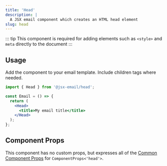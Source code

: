 ```yaml
---
title: 'Head'
description: |
  A JSX email component which creates an HTML head element
slug: head
---
```


<!--@include: @/include/header.md-->

::: tip
This component is required for adding elements such as `<style>` and `meta` directly to the document
:::


<!--@include: @/include/install.md-->

## Usage

Add the component to your email template. Include children tags where needed.

```jsx
import { Head } from '@jsx-email/head';

const Email = () => {
  return (
    <Head>
      <title>My email title</title>
    </Head>
  );
};
```

## Component Props

This component has no custom props, but expresses all of the [Common Component Props](https://react.dev/reference/react-dom/components/common) for `ComponentProps<'head'>`.